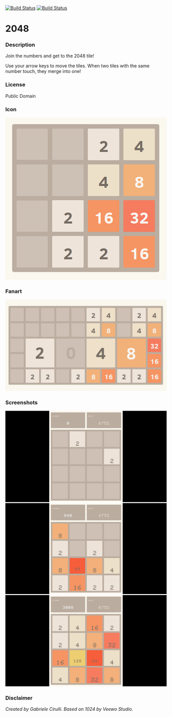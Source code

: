 [![Build Status](https://travis-ci.org/kodi-game/game.libretro.2048.svg?branch=master)](https://travis-ci.org/kodi-game/game.libretro.2048)
[![Build Status](https://ci.appveyor.com/api/projects/status/github/kodi-game/game.libretro.2048?svg=true)](https://ci.appveyor.com/project/kodi-game/game-libretro-2048)

# 2048

### Description

Join the numbers and get to the 2048 tile!

Use your arrow keys to move the tiles. When two tiles with the same number touch, they merge into one!

### License

Public Domain

### Icon

![2048 icon](game.libretro.2048/resources/icon.png)

### Fanart

![2048 fanart](game.libretro.2048/resources/fanart.jpg)

### Screenshots

![2048 screenshot](game.libretro.2048/resources/screenshot-01.jpg)
![2048 screenshot](game.libretro.2048/resources/screenshot-02.jpg)
![2048 screenshot](game.libretro.2048/resources/screenshot-03.jpg)

### Disclaimer

*Created by Gabriele Cirulli. Based on 1024 by Veewo Studio.*
